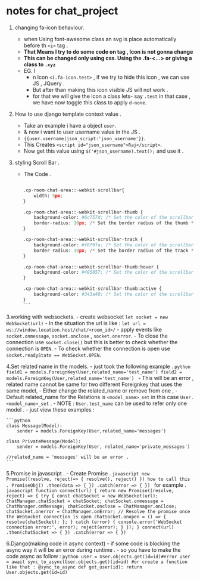 # notes for chat_project

1. changing fa-icon behaviour.
    - when Using font-awesome class an svg is place automatically before th `<i>` tag .
    - **That Means I try to do some code on tag , Icon is not gonna change**
    - **This can be changed only using css. Using the .fa-<...> or giving a class to `.xyz`**
    - EG. I
        - n Icon `<i.fa-icon.test>` , if we try to hide this icon , we can use JS , JQuery .
        - But after than making this icon visible JS will not work .
        - for that we will give the icon a class lets- say `.test` in that case , we have now toggle this class to apply `d-none`.

2. How to use django template context value .
    - Take an example i have a object `user`.
    - & now i want to user username value in the JS .
    - `{{user.username|json_script:'json_username'}}`.
    - This Creates `<script id="json_username">Raj</script>`.
    - Now get this value using `$('#json_username).text();` and use it .

3. styling Scroll Bar .
    - The Code .

     ```python
     
        .cp-room-chat-area::-webkit-scrollbar{
            width: 5px;
        }

        .cp-room-chat-area::-webkit-scrollbar-thumb {
            background-color: #6c757d; /* Set the color of the scrollbar thumb */
            border-radius: 10px; /* Set the border radius of the thumb */
        }

        .cp-room-chat-area::-webkit-scrollbar-track {
            background-color: #f8f9fa; /* Set the color of the scrollbar track */
            border-radius: 10px; /* Set the border radius of the track */
        }

        .cp-room-chat-area::-webkit-scrollbar-thumb:hover {
            background-color: #495057; /* Set the color of the scrollbar thumb on hover */
        }

        .cp-room-chat-area::-webkit-scrollbar-thumb:active {
            background-color: #343a40; /* Set the color of the scrollbar thumb on click */
        }
        ```

3.working with websockets.
    - create websocket `let socket = new WebSocket(url)`
    - In the situation the url is like : `let url = ws://window.location.host/chat/<room_id>/`
    - apply events like `socket.onmessage`, `socket.onclose` , `socket.onerror`.
    - To close the connection use `socket.close()` but this is better to check whether the connection is `OPEN`.
    - To check whether the connection is open use  `socket.readyState == WebSocket.OPEN`.

4.Set related name in the models.
    - just took the following example .
    ```python
    field1 = models.ForeignKey(User,related_name='test_name')
    field2 = models.ForeignKey(User,related_name='test_name')
    ```
    - This will be an error , related name cannot be same for two different Foreignkey that uses the same model,
    - Either change the related_name or remove from one ,
    - Default related_name for the Relations is `<model_name>_set` in this case `User.<model_name>_set` .
    - NOTE :  `User.test_name` can be used to refer only one model .
    - just view these examples :

    ```python
    class Message(Model):
        sender = models.ForeignKey(User,related_name='messages')
    
    class PrivateMessage(Model):
        sender = models.ForeignKey(User, related_name='private_messages')
    
    //related_name = 'messages' will be an error .
    ```

5.Promise in javascript .
    - Create Promise .
    ```javascript
    new Promise((resolve, reject)=> {
        resolve(),
        reject()
    })
    how to call this .
    PromiseObj()
    .then(data => {
    })
    .catch(error => {
    })
    ```
    for example .
    ```javascript
    function connect(url) {
        return new Promise((resolve, reject) => {
            try {
                const chatSocket = new WebSocket(url);
                ChatManager.chatSocket = chatSocket;
                chatSocket.onmessage = ChatManager.onMessage;
                chatSocket.onclose = ChatManager.onClose;
                chatSocket.onerror = ChatManager.onError;
                // Resolve the promise once the WebSocket connection is open
                chatSocket.onopen = () => {
                    resolve(chatSocket);
                };
            } catch (error) {
                console.error('WebSocket connection error:', error);
                reject(error);
            }
        });
    }
    connect(url)
    .then(chatSocket => {
    })
    .catch(error => {
    })
    ```

6.Django(making code in async context)
    - if some code is blocking the async way it will be an error during runtime .
    - so you have to make the code async as follow :
    ```python
    user = User.objects.get(id=id)#error
    user = await sync_to_async(User.objects.get)(id=id)
    #or create a function like that :
    @sync_to_async
    def get_user(id):
        return User.objects.get(id=id)
    ```
